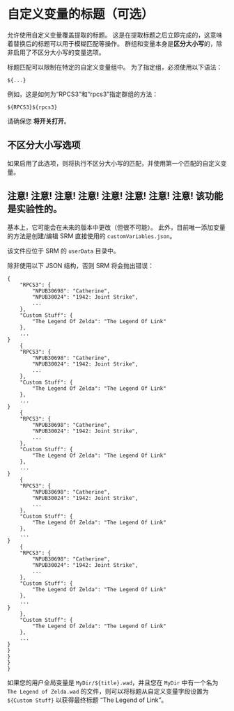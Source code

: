 # 自定义变量的标题（可选）

允许使用自定义变量覆盖提取的标题。 这是在提取标题之后立即完成的，这意味着替换后的标题可以用于模糊匹配等操作。 群组和变量本身是**区分大小写**的，除非启用了不区分大小写的变量选项。

标题匹配可以限制在特定的自定义变量组中。 为了指定组，必须使用以下语法：
```
${...}
```
例如，这是如何为“RPCS3”和“rpcs3”指定群组的方法：
```
${RPCS3}${rpcs3}
```

请确保您 **将开关打开**。


## 不区分大小写选项

如果启用了此选项，则将执行不区分大小写的匹配，并使用第一个匹配的自定义变量。

## 注意! 注意! 注意! 注意! 注意! 注意! 注意! 注意! 该功能是**实验性的**。

基本上，它可能会在未来的版本中更改（但很不可能）。 此外，目前唯一添加变量的方法是创建/编辑 SRM 直接使用的 `customVariables.json`。

该文件应位于 SRM 的 `userData` 目录中。

除非使用以下 JSON 结构，否则 SRM 将会抛出错误：

```
{
    "RPCS3": {
        "NPUB30698": "Catherine",
        "NPUB30024": "1942: Joint Strike",
        ...
    },
    "Custom Stuff": {
        "The Legend Of Zelda": "The Legend Of Link"
    },
    ...
}
    {
    "RPCS3": {
        "NPUB30698": "Catherine",
        "NPUB30024": "1942: Joint Strike",
        ...
    },
    "Custom Stuff": {
        "The Legend Of Zelda": "The Legend Of Link"
    },
    ...
}
    {
    "RPCS3": {
        "NPUB30698": "Catherine",
        "NPUB30024": "1942: Joint Strike",
        ...
    },
    "Custom Stuff": {
        "The Legend Of Zelda": "The Legend Of Link"
    },
    ...
}
    {
    "RPCS3": {
        "NPUB30698": "Catherine",
        "NPUB30024": "1942: Joint Strike",
        ...
    },
    "Custom Stuff": {
        "The Legend Of Zelda": "The Legend Of Link"
    },
    ...
}
    {
    "RPCS3": {
        "NPUB30698": "Catherine",
        "NPUB30024": "1942: Joint Strike",
        ...
    },
    "Custom Stuff": {
        "The Legend Of Zelda": "The Legend Of Link"
    },
    ...
}
    },
    "Custom Stuff": {
        "The Legend Of Zelda": "The Legend Of Link"
    },
    ...
}
}
}
}
}
```

如果您的用户全局变量是 `MyDir/${title}.wad`，并且您在 `MyDir` 中有一个名为 `The Legend of Zelda.wad` 的文件，则可以将标题从自定义变量字段设置为 `${Custom Stuff}` 以获得最终标题 “The Legend of Link”。

